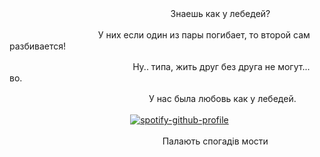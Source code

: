 ㅤㅤㅤㅤㅤㅤㅤㅤㅤㅤㅤㅤㅤㅤㅤㅤㅤㅤㅤㅤЗнаешь как у лебедей?


ㅤㅤㅤㅤㅤㅤㅤㅤㅤㅤㅤУ них если один из пары погибает, то второй сам разбивается!


ㅤㅤㅤㅤㅤㅤㅤㅤㅤㅤㅤㅤㅤ ㅤㅤНу.. типа, жить друг без друга не могут... во.


ㅤㅤㅤㅤㅤㅤㅤㅤㅤㅤㅤ ㅤㅤㅤㅤㅤㅤУ нас была любовь как у лебедей.


ㅤㅤㅤㅤㅤㅤㅤㅤㅤㅤㅤㅤㅤㅤㅤ[![spotify-github-profile](https://spotify-github-profile.kittinanx.com/api/view?uid=31ypcxvijuzvjgk2dnmmvhdgzweu&cover_image=true&theme=novatorem&show_offline=true&background_color=0d1117&interchange=true&bar_color=fc5b9f&bar_color_cover=false)](https://spotify-github-profile.kittinanx.com/api/view?uid=31ypcxvijuzvjgk2dnmmvhdgzweu&redirect=true)


ㅤㅤㅤㅤㅤㅤㅤㅤㅤㅤㅤㅤㅤㅤㅤㅤㅤㅤㅤПалають спогадів мости 
